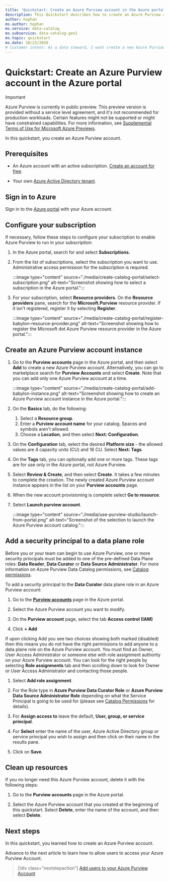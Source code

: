 ```yaml
---
title: 'Quickstart: Create an Azure Purview account in the Azure portal'
description: This Quickstart describes how to create an Azure Purview account and configure permissions to begin using it.
author: hophan
ms.author: hophan
ms.service: data-catalog
ms.subservice: data-catalog-gen2
ms.topic: quickstart
ms.date: 10/23/2020
# Customer intent: As a data steward, I want create a new Azure Purview Account so that I can scan and classify my data.
---
```

# Quickstart: Create an Azure Purview account in the Azure portal

> [!IMPORTANT]
> Azure Purview is currently in public preview.
> This preview version is provided without a service level agreement, and it's not recommended for production workloads. Certain features might not be supported or might have constrained capabilities. 
> For more information, see [Supplemental Terms of Use for Microsoft Azure Previews](https://azure.microsoft.com/support/legal/preview-supplemental-terms/).

In this quickstart, you create an Azure Purview account.

## Prerequisites

* An Azure account with an active subscription. [Create an account for free](https://azure.microsoft.com/free/?WT.mc_id=A261C142F).

* Your own [Azure Active Directory tenant](https://docs.microsoft.com/azure/active-directory/fundamentals/active-directory-access-create-new-tenant).

## Sign in to Azure

Sign in to the [Azure portal](https://portal.azure.com) with your Azure account.

## Configure your subscription

If necessary, follow these steps to configure your subscription to enable Azure Purview to run in your subscription:

   1. In the Azure portal, search for and select **Subscriptions**.

   1. From the list of subscriptions, select the subscription you want to use. Administrative access permission for the subscription is required.

      :::image type="content" source="./media/create-catalog-portal/select-subscription.png" alt-text="Screenshot showing how to select a subscription in the Azure portal.":::

   1. For your subscription, select **Resource providers**. On the **Resource providers** pane, search for the **Microsoft.Purview** resource provider. If it isn't registered, register it by selecting **Register**.

      :::image type="content" source="./media/create-catalog-portal/register-babylon-resource-provider.png" alt-text="Screenshot showing how to register the  Microsoft dot Azure Purview resource provider in the Azure portal.":::

## Create an Azure Purview account instance

1. Go to the **Purview accounts** page in the Azure portal, and then select **Add** to create a new Azure Purview account. Alternatively, you can go to marketplace search for **Purview Accounts** and select **Create**. Note that you can add only one Azure Purview account at a time.

   :::image type="content" source="./media/create-catalog-portal/add-babylon-instance.png" alt-text="Screenshot showing how to create an Azure Purview account instance in the Azure portal.":::

1. On the **Basics** tab, do the following:
    1. Select a **Resource group**.
    1. Enter a **Purview account name** for your catalog. Spaces and symbols aren't allowed.
    1. Choose a  **Location**, and then select **Next: Configuration**.
1. On the **Configuration** tab, select the desired **Platform size** - the allowed values are 4 capacity units (CU) and 16 CU. Select **Next: Tags**.
1. On the **Tags** tab, you can optionally add one or more tags. These tags are for use only in the Azure portal, not Azure Purview.
1. Select **Review & Create**, and then select **Create**. It takes a few minutes to complete the creation. The newly created Azure Purview account instance appears in the list on your **Purview accounts** page.
1. When the new account provisioning is complete select **Go to resource**.

1. Select **Launch purview account**.

   :::image type="content" source="./media/use-purview-studio/launch-from-portal.png" alt-text="Screenshot of the selection to launch the Azure Purview account catalog.":::

## Add a security principal to a data plane role

Before you or your team can begin to use Azure Purview, one or more security principals must be added to one of the pre-defined Data Plane roles: **Data Reader**, **Data Curator** or **Data Source Administrator**. For more information on Azure Purview Data Catalog permissions, see [Catalog permissions](catalog-permissions.md).

To add a security principal to the **Data Curator** data plane role in an Azure Purview account:

1. Go to the [**Purview accounts**](https://aka.ms/babylonportal) page in the Azure portal.

1. Select the Azure Purview account you want to modify.

1. On the **Purview account** page, select the tab **Access control (IAM)**

1. Click **+ Add**

If upon clicking Add you see two choices showing both marked (disabled) then this means you do not have the right permissions to add anyone to a data plane role on the Azure Purview account. You must find an Owner, User Access Administrator or someone else with role assignment authority on your Azure Purview account. You can look for the right people by selecting **Role assignments** tab and then scrolling down to look for Owner or User Access Administrator and contacting those people.

1. Select **Add role assignment**.

1. For the Role type in **Azure Purview Data Curator Role** or **Azure Purview Data Source Administrator Role** depending on what the Service Principal is going to be used for (please see [Catalog Permissions](catalog-permissions.md) for details).
 
1. For **Assign access to** leave the default, **User, group, or service principal**.

1. For **Select** enter the name of the user, Azure Active Directory group or service principal you wish to assign and then click on their name in the results pane.

1. Click on **Save**.

## Clean up resources

If you no longer need this Azure Purview account, delete it with the following steps:

1. Go to the **Purview accounts** page in the Azure portal.

2. Select the Azure Purview account that you created at the beginning of this quickstart. Select **Delete**, enter the name of the account, and then select **Delete**.

## Next steps

In this quickstart, you learned how to create an Azure Purview account.

Advance to the next article to learn how to allow users to access your Azure Purview Account. 

> [!div class="nextstepaction"]
> [Add users to your Azure Purview Account](catalog-permissions.md)